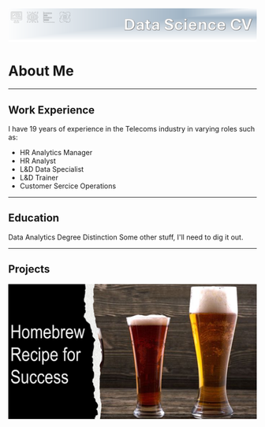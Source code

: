 ![Header](assets/Header.png) 

# About Me
___
## Work Experience
I have 19 years of experience in the Telecoms industry in varying roles such as:
- HR Analytics Manager
- HR Analyst
- L&D Data Specialist
- L&D Trainer
- Customer Sercice Operations
___

## Education
Data Analytics Degree Distinction
Some other stuff, I'll need to dig it out.
___

## Projects
[![Homebrew Recipe for Success](assets/Homebrew.png)](./homebrew_recipe_for_success.md)
